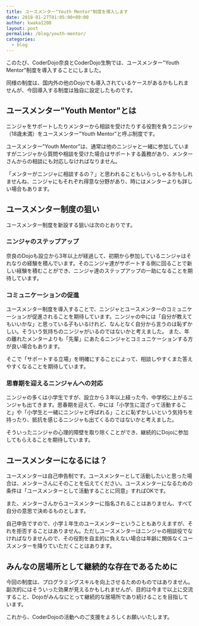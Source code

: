 ```yaml
---
title: ユースメンター"Youth Mentor"制度を導入します
date: 2018-01-27T01:05:00+09:00
author: kwaka1208
layout: post
permalink: /blog/youth-mentor/
categories:
  - blog
---
```

このたび、CoderDojo奈良とCoderDojo生駒では、ユースメンター"Youth Mentor"制度を導入することにしました。

同様の制度は、国内外の他のDojoでも導入されているケースがあるかもしれませんが、今回導入する制度は独自に設定したものです。

## ユースメンター"Youth Mentor"とは
ニンジャをサポートしたりメンターから相談を受けたりする役割を負うニンジャ（18歳未満）をユースメンター"Youth Mentor"と呼ぶ制度です。

ユースメンター"Youth Mentor"は、通常は他のニンジャと一緒に参加していますがニンジャから質問や相談を受けた場合はサポートする義務があり、メンターさんからの相談にも対応しなければなりません。

「メンターがニンジャに相談するの？」と思われることもいらっしゃるかもしれませんね、ニンジャにもそれぞれ得意な分野があり、時にはメンターよりも詳しい場合もあります。

## ユースメンター制度の狙い
ユースメンター制度を新設する狙いは次のとおりです。

### ニンジャのステップアップ
奈良のDojoも設立から3年以上が経過して、初期から参加しているニンジャはそれなりの経験を積んでいます。そのニンジャ達がサポートする側に回ることで新しい経験を積むことができ、ニンジャ達のステップアップの一助になることを期待しています。

### コミュニケーションの促進
ユースメンター制度を導入することで、ニンジャとユースメンターのコミュニケーションが促進されることを期待しています。ニンジャの中には「自分が教えてもいいかな」と思っている子もいるけれど、なんとなく自分から言うのは恥ずかしい。そういう気持ちのニンジャがいるのではないかと考えました。
また、年の離れたメンターよりも「先輩」にあたるニンジャとコミュニケーションする方が良い場合もあります。

そこで「サポートする立場」を明確にすることによって、相談しやすくまた答えやすくなることを期待しています。

### 思春期を迎えるニンジャんへの対応
ニンジャの多くは小学生ですが、設立から３年以上経った今、中学校に上がるニンジャも出てきます。思春期を迎えて、中には「小学生に混ざって活動すること」や「小学生と一緒にニンジャと呼ばれる」ことに恥ずかしいという気持ちを持ったり、抵抗を感じるニンジャも出てくるのではないかと考えました。

そういったニンジャの心理的障壁を取り除くことができ、継続的にDojoに参加してもらえることを期待しています。

## ユースメンターになるには？
ユースメンターは自己申告制です。ユースメンターとして活動したいと思った場合は、メンターさんにそのことを伝えてください。ユースメンターになるための条件は「ユースメンターとして活動することに同意」すればOKです。

また、メンターさんからユースメンターに指名されることはありません、すべて自分の意思で決めるものとします。

自己申告ですので、小学１年生のユースメンターということもありえますが、それを拒否することはありません。ただしユースメンターはニンジャの相談役でなければなりませんので、その役割を自主的に負えない場合は年齢に関係なくユースメンターを降りていただくことはあります。

## みんなの居場所として継続的な存在であるために
今回の制度は、プログラミングスキルを向上させるためのものではありません。副次的にはそういった効果が見えるかもしれませんが、目的は今まで以上に交流すること、Dojoがみんなにとって継続的な居場所であり続けることを目指しています。

これから、CoderDojoの活動へのご支援をよろしくお願いいたします。
